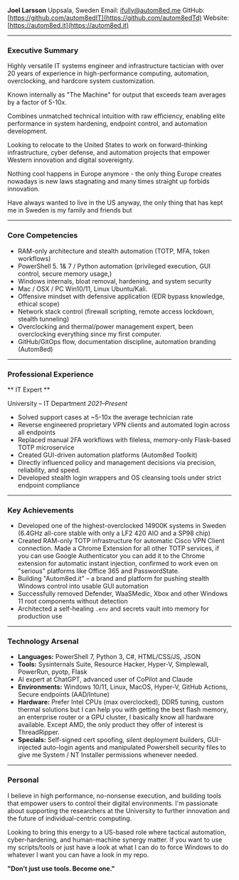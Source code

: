 **Joel Larsson**
Uppsala, Sweden
Email: [ifully@autom8ed.me](mailto:ifully@autom8ed.me)
GitHub: [https://github.com/autom8edIT](https://github.com/autom8edTd)
Website: [https://autom8ed.it](https://autom8ed.it)

---

### Executive Summary

Highly versatile IT systems engineer and infrastructure tactician with over 20 years of experience in high-performance computing, automation, overclocking, and hardcore system customization.

Known internally as "The Machine" for output that exceeds team averages by a factor of 5-10x.

Combines unmatched technical intuition with raw efficiency, enabling elite performance in system hardening, endpoint control, and automation development.

Looking to relocate to the United States to work on forward-thinking infrastructure, cyber defense, and automation projects that empower Western innovation and digital sovereignty.

Nothing cool happens in Europe anymore - the only thing Europe creates nowadays is new laws  stagnating and many times straight up forbids innovation.

Have always wanted to live in the US anyway, the only thing that has kept me in Sweden is my family and friends but 

---

### Core Competencies

* RAM-only architecture and stealth automation (TOTP, MFA, token workflows)
* PowerShell 5. 1& 7 / Python automation (privileged execution, GUI control, secure memory usage,)
* Windows internals, bloat removal, hardening, and system security
* Mac / OSX / PC Win10/11, Linux Ubuntu/Kali.
* Offensive mindset with defensive application (EDR bypass knowledge, ethical scope)
* Network stack control (firewall scripting, remote access lockdown, stealth tunneling)
* Overclocking and thermal/power management expert, been overclocking everything since my first computer.
* GitHub/GitOps flow, documentation discipline, automation branding (Autom8ed)

---

### Professional Experience

\*\* IT Expert \*\*

&#x20;University – IT Department
*2021–Present*

* Solved support cases at \~5-10x the average technician rate
* Reverse engineered proprietary VPN clients and automated login across all endpoints
* Replaced manual 2FA workflows with fileless, memory-only Flask-based TOTP microservice
* Created GUI-driven automation platforms (Autom8ed Toolkit)
* Directly influenced policy and management decisions via precision, reliability, and speed.
* Developed stealth login wrappers and OS cleansing tools under strict endpoint compliance

---

### Key Achievements

* Developed one of the highest-overclocked 14900K systems in Sweden (6.4GHz all-core stable with only a LF2 420 AIO and a SP98 chip)
* Created RAM-only TOTP infrastructure for automatic Cisco VPN Client connection. Made a Chrome Extension for all other TOTP services, if you can use Google Authenticator you can add it to the Chrome extension for automatic instant injection, confirmed to work even on "serious" platforms like Office 365 and PasswordState.
* Building "Autom8ed.it" – a brand and platform for pushing stealth Windows control into usable GUI automation
* Successfully removed Defender, WaaSMedic, Xbox and other Windows 11 root components without detection
* Architected a self-healing `.env` and secrets vault into memory for production use

---

### Technology Arsenal

* **Languages:** PowerShell 7, Python 3, C#, HTML/CSS/JS, JSON
* **Tools:** Sysinternals Suite, Resource Hacker, Hyper-V, Simplewall, PowerRun, pyotp, Flask
* AI expert at ChatGPT, advanced user of CoPilot and Claude
* **Environments:** Windows 10/11, Linux, MacOS, Hyper-V, GitHub Actions, Secure endpoints (AAD/Intune) 
* **Hardware:** Prefer Intel CPUs (max overclocked), DDR5 tuning, custom thermal solutions but I can help you with getting the best flash memory, an enterprise router or a GPU cluster, I basically know all hardware available. Except AMD, the only product they offer of interest is ThreadRipper.
* **Specials:** Self-signed cert spoofing, silent deployment builders, GUI-injected auto-login agents and manipulated Powershell security files to give me System / NT Installer permissions whenever needed.

---

### Personal

I believe in high performance, no-nonsense execution, and building tools that empower users to control their digital environments. I'm passionate about supporting the researchers at the University to further innovation and the future of individual-centric computing.

Looking to bring this energy to a US-based role where tactical automation, cyber-hardening, and human-machine synergy matter.
If you want to use my scripts/tools or just have a look at what I can do to force Windows to do whatever I want you can have a look in my repo.

**"Don’t just use tools. Become one."**
